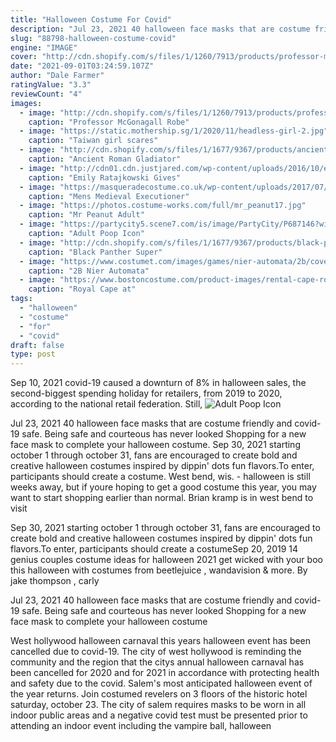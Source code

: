 ```yaml
---
title: "Halloween Costume For Covid"
description: "Jul 23, 2021 40 halloween face masks that are costume friendly and covid-19 safe. Being safe and courteous has never looked  Shopping for a new face mask to complete your halloween costume"
slug: "88798-halloween-costume-covid"
engine: "IMAGE"
cover: "http://cdn.shopify.com/s/files/1/1260/7913/products/professor-mcgonagall-robe-for-adults-warner-bros-harry-potter-rubies-adults-costumes-warner-bros-300914std_800x.jpg?v=1600216143"
date: "2021-09-01T03:24:59.107Z"
author: "Dale Farmer"
ratingValue: "3.3"
reviewCount: "4"
images:
  - image: "http://cdn.shopify.com/s/files/1/1260/7913/products/professor-mcgonagall-robe-for-adults-warner-bros-harry-potter-rubies-adults-costumes-warner-bros-300914std_800x.jpg?v=1600216143"
    caption: "Professor McGonagall Robe"
  - image: "https://static.mothership.sg/1/2020/11/headless-girl-2.jpg"
    caption: "Taiwan girl scares"
  - image: "http://cdn.shopify.com/s/files/1/1677/9367/products/ancient-roman-gladiator-costume-for-kids-california-costume-collections-kids-boys-generic_800x.jpg?v=1575500355"
    caption: "Ancient Roman Gladiator"
  - image: "http://cdn01.cdn.justjared.com/wp-content/uploads/2016/10/em-cleo/emily-ratajkowski-halloween-2016-cleopatra-03.jpg"
    caption: "Emily Ratajkowski Gives"
  - image: "https://masqueradecostume.co.uk/wp-content/uploads/2017/07/IMG_7145-440x550.jpg"
    caption: "Mens Medieval Executioner"
  - image: "https://photos.costume-works.com/full/mr_peanut17.jpg"
    caption: "Mr Peanut Adult"
  - image: "https://partycity5.scene7.com/is/image/PartyCity/P687146?wid=400"
    caption: "Adult Poop Icon"
  - image: "http://cdn.shopify.com/s/files/1/1677/9367/products/black-panther-super-deluxe-battle-costume-for-kids-marvel-black-panther-rubies-kids-boys-marvel-700164l-2_800x.jpg?v=1588223522"
    caption: "Black Panther Super"
  - image: "https://www.costumet.com/images/games/nier-automata/2b/cover.jpg"
    caption: "2B Nier Automata"
  - image: "https://www.bostoncostume.com/product-images/rental-cape-royal-1-xl.jpg"
    caption: "Royal Cape at"
tags:
  - "halloween"
  - "costume"
  - "for"
  - "covid"
draft: false
type: post
---
```


Sep 10, 2021 covid-19 caused a downturn of 8% in halloween sales, the second-biggest spending holiday for retailers, from 2019 to 2020, according to the national retail federation. Still,
![Adult Poop Icon](https://partycity5.scene7.com/is/image/PartyCity/P687146?wid=400 "Adult Poop Icon")

Jul 23, 2021 40 halloween face masks that are costume friendly and covid-19 safe. Being safe and courteous has never looked  Shopping for a new face mask to complete your halloween costume. Sep 30, 2021 starting october 1 through october 31, fans are encouraged to create bold and creative halloween costumes inspired by dippin&#39; dots fun flavors.To enter, participants should create a costume. West bend, wis. - halloween is still weeks away, but if youre hoping to get a good costume this year, you may want to start shopping earlier than normal. Brian kramp is in west bend to visit
<!--inArticleAds-->

<!--galleryOne-->

Sep 30, 2021 starting october 1 through october 31, fans are encouraged to create bold and creative halloween costumes inspired by dippin' dots fun flavors.To enter, participants should create a costumeSep 20, 2019 14 genius couples costume ideas for halloween 2021 get wicked with your boo this halloween with costumes from beetlejuice , wandavision & more. By jake thompson , carly
<!--inArticleAds-->

<!--galleryTwo-->

Jul 23, 2021 40 halloween face masks that are costume friendly and covid-19 safe. Being safe and courteous has never looked  Shopping for a new face mask to complete your halloween costume
<!--galleryThree-->

West hollywood halloween carnaval this years halloween event has been cancelled due to covid-19. The city of west hollywood is reminding the community and the region that the citys annual halloween carnaval has been cancelled for 2020 and for 2021 in accordance with protecting health and safety due to the covid. Salem's most anticipated halloween event of the year returns. Join costumed revelers on 3 floors of the historic hotel saturday, october 23. The city of salem requires masks to be worn in all indoor public areas and a negative covid test must be presented prior to attending an indoor event including the vampire ball, halloween